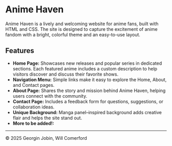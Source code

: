 # Anime Haven

Anime Haven is a lively and welcoming website for anime fans, built with HTML and CSS. 
The site is designed to capture the excitement of anime fandom with a bright, colorful theme and an easy-to-use layout.

## Features

- **Home Page:** Showcases new releases and popular series in dedicated sections. Each featured anime includes a custom description to help visitors discover and discuss their favorite shows.
- **Navigation Menu:** Simple links make it easy to explore the Home, About, and Contact pages.
- **About Page:** Shares the story and mission behind Anime Haven, helping users connect with the community.
- **Contact Page:** Includes a feedback form for questions, suggestions, or collaboration ideas.
- **Unique Background:** Manga panel–inspired background adds creative flair and helps the site stand out.
- **More to be added!:**

---

© 2025 Georgin Jobin, Will Comerford
